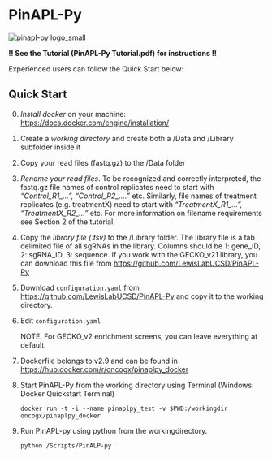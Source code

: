 # PinAPL-Py
![pinapl-py logo_small](https://cloud.githubusercontent.com/assets/23485218/21127117/6e0cac76-c0a5-11e6-8109-fce62e21c148.png)

**!! See the Tutorial (PinAPL-Py Tutorial.pdf) for instructions !!**

Experienced users can follow the Quick Start below:

## Quick Start 

0. *Install docker* on your machine: https://docs.docker.com/engine/installation/

1. Create a *working directory* and create both a /Data and /Library subfolder inside it

2. Copy your read files (fastq.gz) to the /Data folder 

3. *Rename your read files*. To be recognized and correctly interpreted, the fastq.gz file names of control replicates need to start with *“Control_R1_...”,  “Control_R2_....”* etc. Similarly, file names of treatment replicates (e.g. treatmentX) need to start with *“TreatmentX_R1_...”, “TreatmentX_R2_...”* etc. For more information on filename requirements see Section 2 of the tutorial.

4. Copy the *library file (.tsv)* to the /Library folder. The library file is a tab delimited file of all sgRNAs in the library. Columns should be 1: gene_ID, 2: sgRNA_ID, 3: sequence. If you work with the GECKO_v21 library, you can download this file from https://github.com/LewisLabUCSD/PinAPL-Py
  
5. Download `configuration.yaml` from https://github.com/LewisLabUCSD/PinAPL-Py and copy it to the working directory.

6. Edit `configuration.yaml` 

	NOTE: For GECKO_v2 enrichment screens, you can leave everything at default.
  
7. Dockerfile belongs to v2.9 and can be found in https://hub.docker.com/r/oncogx/pinaplpy_docker 


8. Start PinAPL-Py from the working directory using Terminal (Windows: Docker Quickstart Terminal)

   `docker run -t -i --name pinaplpy_test -v $PWD:/workingdir oncogx/pinaplpy_docker`
  

9. Run PinAPL-py using python from the workingdirectory.

   `python /Scripts/PinALP-py`

  
